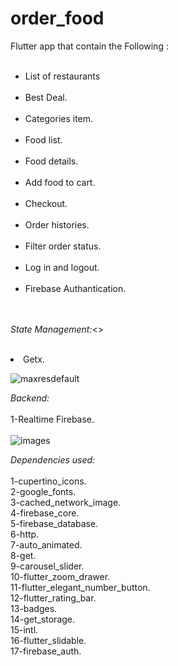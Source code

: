 # order_food

Flutter  app that  contain the Following :<br><br>

<ul>
<li> List of restaurants</li><br>
<li> Best Deal.</li><br>
<li> Categories item.</li><br>
<li> Food list.</li><br>
<li>Food details.</li><br>
<li>Add food to cart.</li><br>
<li>Checkout.</li><br>
<li>Order histories.</li><br>
<li>Filter order status.</li><br>
<li>Log in and logout.</li><br>
<li>Firebase Authantication.</li><br><br>
  </ul>

<i> State Management:</i><><br><br>
  </ul><li> Getx.<br>  </li></ul>

![maxresdefault](https://user-images.githubusercontent.com/31691963/172844958-8c62d8c2-256c-44e8-802d-a23bbb8d2515.jpg)

<i>Backend:</i><br><br>
1-Realtime Firebase.<br><br>
![images](https://user-images.githubusercontent.com/31691963/172837266-dbd185a7-d51a-4ee5-b1c8-9fe26d2a5700.jpg)


<i>Dependencies used:</i><br><br>
  1-cupertino_icons.<br>
  2-google_fonts.<br>
  3-cached_network_image.<br> 
  4-firebase_core.<br>
  5-firebase_database.<br>
  6-http.<br>
  7-auto_animated.<br>
  8-get.<br>
  9-carousel_slider.<br>
 10-flutter_zoom_drawer.<br>
 11-flutter_elegant_number_button.<br>
 12-flutter_rating_bar.<br>
 13-badges.<br>
 14-get_storage.<br>
 15-intl.<br>
 16-flutter_slidable.<br>
 17-firebase_auth.<br>
